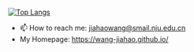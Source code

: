 [![Top Langs](https://github-readme-stats.vercel.app/api/top-langs/?username=wang-jiahao&layout=compact)](https://github.com/anuraghazra/github-readme-stats)
- 📫 How to reach me: jiahaowang@smail.nju.edu.cn
- My Homepage: https://wang-jiahao.github.io/
